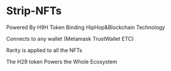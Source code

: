 # Strip-NFTs


Powered By H9H Token
Binding HipHop&Blockchain Technology

Connects to any wallet (Metamask TrustWallet ETC)

Rarity is applied to all the NFTs

The H29 token Powers the Whole Ecosystem
